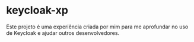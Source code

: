 # keycloak-xp
Este projeto é uma experiência criada por mim para me aprofundar no uso de Keycloak e ajudar outros desenvolvedores.
